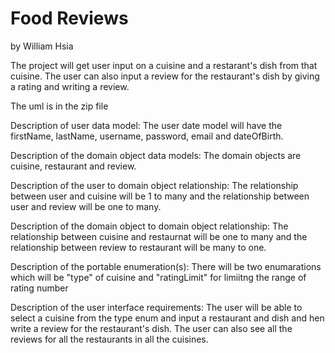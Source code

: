 # Food Reviews
by William Hsia

The project will get user input on a cuisine and a restarant's dish from that cuisine. The user can also input a review for the restaurant's dish by giving a rating and writing a review.

The uml is in the zip file 

Description of user data model: The user date model will have the firstName, lastName, username, password, email and dateOfBirth.

Description of the domain object data models: The domain objects are cuisine, restaurant and review.

Description of the user to domain object relationship: The relationship between user and cuisine will be 1 to many and the relationship between user and review will be one to many.

Description of the domain object to domain object relationship: The relationship between cuisine and restaurnat will be one to many and the relationship between review to restaurant will be many to one.

Description of the portable enumeration(s): There will be two enumarations which will be "type" of cuisine and "ratingLimit" for limiitng the range of rating number

Description of the user interface requirements: The user will be able to select a cuisine from the type enum and input a restaurant and dish and hen write a review for the restaurant's dish. The user can also see all the reviews for all the restaurants in all the cuisines.
